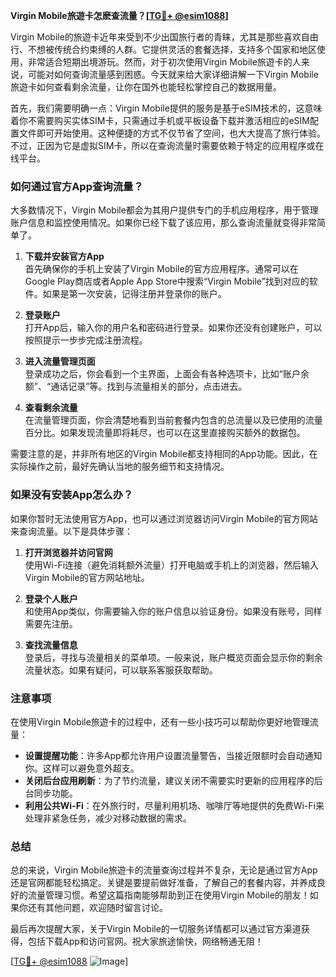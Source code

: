 **Virgin Mobile旅遊卡怎麽查流量？[[TG💪+ @esim1088](https://t.me/s/esim1088)]**

Virgin Mobile的旅遊卡近年来受到不少出国旅行者的青睐，尤其是那些喜欢自由行、不想被传统合约束缚的人群。它提供灵活的套餐选择，支持多个国家和地区使用，非常适合短期出境游玩。然而，对于初次使用Virgin Mobile旅遊卡的人来说，可能对如何查询流量感到困惑。今天就来给大家详细讲解一下Virgin Mobile旅遊卡如何查看剩余流量，让你在国外也能轻松掌控自己的数据用量。

首先，我们需要明确一点：Virgin Mobile提供的服务是基于eSIM技术的，这意味着你不需要购买实体SIM卡，只需通过手机或平板设备下载并激活相应的eSIM配置文件即可开始使用。这种便捷的方式不仅节省了空间，也大大提高了旅行体验。不过，正因为它是虚拟SIM卡，所以在查询流量时需要依赖于特定的应用程序或在线平台。

### 如何通过官方App查询流量？

大多数情况下，Virgin Mobile都会为其用户提供专门的手机应用程序，用于管理账户信息和监控使用情况。如果你已经下载了该应用，那么查询流量就变得非常简单了。

1. **下载并安装官方App**  
   首先确保你的手机上安装了Virgin Mobile的官方应用程序。通常可以在Google Play商店或者Apple App Store中搜索“Virgin Mobile”找到对应的软件。如果是第一次安装，记得注册并登录你的账户。

2. **登录账户**  
   打开App后，输入你的用户名和密码进行登录。如果你还没有创建账户，可以按照提示一步步完成注册流程。

3. **进入流量管理页面**  
   登录成功之后，你会看到一个主界面，上面会有各种选项卡，比如“账户余额”、“通话记录”等。找到与流量相关的部分，点击进去。

4. **查看剩余流量**  
   在流量管理页面，你会清楚地看到当前套餐内包含的总流量以及已使用的流量百分比。如果发现流量即将耗尽，也可以在这里直接购买额外的数据包。

需要注意的是，并非所有地区的Virgin Mobile都支持相同的App功能。因此，在实际操作之前，最好先确认当地的服务细节和支持情况。

### 如果没有安装App怎么办？

如果你暂时无法使用官方App，也可以通过浏览器访问Virgin Mobile的官方网站来查询流量。以下是具体步骤：

1. **打开浏览器并访问官网**  
   使用Wi-Fi连接（避免消耗额外流量）打开电脑或手机上的浏览器，然后输入Virgin Mobile的官方网站地址。

2. **登录个人账户**  
   和使用App类似，你需要输入你的账户信息以验证身份。如果没有账号，同样需要先注册。

3. **查找流量信息**  
   登录后，寻找与流量相关的菜单项。一般来说，账户概览页面会显示你的剩余流量状态。如果有疑问，可以联系客服获取帮助。

### 注意事项

在使用Virgin Mobile旅遊卡的过程中，还有一些小技巧可以帮助你更好地管理流量：

- **设置提醒功能**：许多App都允许用户设置流量警告，当接近限额时会自动通知你。这样可以避免意外超支。
- **关闭后台应用刷新**：为了节约流量，建议关闭不需要实时更新的应用程序的后台同步功能。
- **利用公共Wi-Fi**：在外旅行时，尽量利用机场、咖啡厅等地提供的免费Wi-Fi来处理非紧急任务，减少对移动数据的需求。

### 总结

总的来说，Virgin Mobile旅遊卡的流量查询过程并不复杂，无论是通过官方App还是官网都能轻松搞定。关键是要提前做好准备，了解自己的套餐内容，并养成良好的流量管理习惯。希望这篇指南能够帮助到正在使用Virgin Mobile的朋友！如果你还有其他问题，欢迎随时留言讨论。

最后再次提醒大家，关于Virgin Mobile的一切服务详情都可以通过官方渠道获得，包括下载App和访问官网。祝大家旅途愉快，网络畅通无阻！

[[TG💪+ @esim1088](https://t.me/s/esim1088) ![Image](https://i.postimg.cc/4NQfJmqS/Snipaste-2025-05-13-00-14-12.png)]